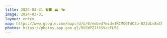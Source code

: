 ```yaml
---
title: 2024-03-31 🐈‍⬛ 🏔️ 🌤️
image: 2024-03-31
layout: entry
map: https://www.google.com/maps/d/u/0/embed?mid=1R1MOGTdC3b-0Z3dLv8mCQ6Ba_eTnNVg&noprof=1
photos: https://photos.app.goo.gl/RVSWPZJfkSVceFL58
---
```

